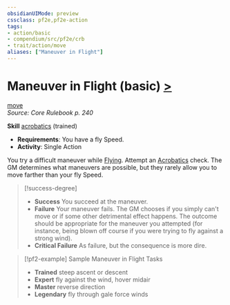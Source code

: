 ```yaml
---
obsidianUIMode: preview
cssclass: pf2e,pf2e-action
tags:
- action/basic
- compendium/src/pf2e/crb
- trait/action/move
aliases: ["Maneuver in Flight"]
---
```

# Maneuver in Flight (basic) [>](chapter-9-playing-the-game.md#Actions "Single Action")
[move](move.md)  
*Source: Core Rulebook p. 240*  

**Skill** [acrobatics](../../compendium/skills.md#Acrobatics) (trained)
- **Requirements**: You have a fly Speed.
- **Activity**: Single Action

You try a difficult maneuver while [Flying](rules/actions/fly.md). Attempt an [Acrobatics](../../compendium/skills.md#Acrobatics) check. The GM determines what maneuvers are possible, but they rarely allow you to move farther than your fly Speed.

> [!success-degree] 
> - **Success** You succeed at the maneuver.
> - **Failure** Your maneuver fails. The GM chooses if you simply can't move or if some other detrimental effect happens. The outcome should be appropriate for the maneuver you attempted (for instance, being blown off course if you were trying to fly against a strong wind).
> - **Critical Failure** As failure, but the consequence is more dire.

> [!pf2-example] Sample Maneuver in Flight Tasks
> 
> - **Trained** steep ascent or descent
> - **Expert** fly against the wind, hover midair
> - **Master** reverse direction
> - **Legendary** fly through gale force winds